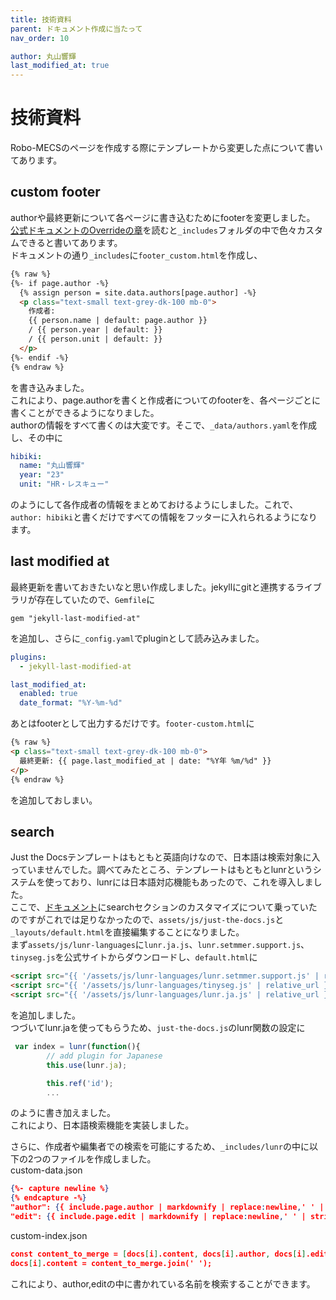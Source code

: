 ```yaml
---
title: 技術資料
parent: ドキュメント作成に当たって
nav_order: 10

author: 丸山響輝
last_modified_at: true
---
```


# 技術資料

Robo-MECSのページを作成する際にテンプレートから変更した点について書いてあります。

## custom footer

authorや最終更新について各ページに書き込むためにfooterを変更しました。  
[公式ドキュメントのOverrideの章](https://just-the-docs.github.io/just-the-docs/docs/customization/#override-includes)を読むと`_includes`フォルダの中で色々カスタムできると書いてあります。  
ドキュメントの通り`_includes`に`footer_custom.html`を作成し、  
```html
{% raw %}
{%- if page.author -%}
  {% assign person = site.data.authors[page.author] -%}
  <p class="text-small text-grey-dk-100 mb-0">
	作成者: 
	{{ person.name | default: page.author }}
	/ {{ person.year | default: }}
	/ {{ person.unit | default: }}
  </p>
{%- endif -%}
{% endraw %}
```  
を書き込みました。  
これにより、page.authorを書くと作成者についてのfooterを、各ページごとに書くことができるようになりました。  
authorの情報をすべて書くのは大変です。そこで、`_data/authors.yaml`を作成し、その中に
```yaml
hibiki: 
  name: "丸山響輝"
  year: "23"
  unit: "HR・レスキュー"
```
のようにして各作成者の情報をまとめておけるようにしました。これで、`author: hibiki`と書くだけですべての情報をフッターに入れられるようになります。

## last modified at

最終更新を書いておきたいなと思い作成しました。jekyllにgitと連携するライブラリが存在していたので、`Gemfile`に
```Gemfile
gem "jekyll-last-modified-at"
```
を追加し、さらに`_config.yaml`でpluginとして読み込みました。
```yaml
plugins:
  - jekyll-last-modified-at

last_modified_at:
  enabled: true
  date_format: "%Y-%m-%d"
```
あとはfooterとして出力するだけです。`footer-custom.html`に
```html
{% raw %}
<p class="text-small text-grey-dk-100 mb-0">
  最終更新: {{ page.last_modified_at | date: "%Y年 %m/%d" }}
</p>
{% endraw %}
```
を追加しておしまい。

## search
Just the Docsテンプレートはもともと英語向けなので、日本語は検索対象に入っていませんでした。調べてみたところ、テンプレートはもともとlunrというシステムを使っており、lunrには日本語対応機能もあったので、これを導入しました。  
ここで、[ドキュメント](https://just-the-docs.github.io/just-the-docs/docs/search/#enable-search-in-configuration)にsearchセクションのカスタマイズについて乗っていたのですがこれでは足りなかったので、`assets/js/just-the-docs.js`と`_layouts/default.html`を直接編集することになりました。  
まず`assets/js/lunr-languages`に`lunr.ja.js`、`lunr.setmmer.support.js`、`tinyseg.js`を公式サイトからダウンロードし、`default.html`に
```html
<script src="{{ '/assets/js/lunr-languages/lunr.setmmer.support.js' | relative_url }}"></script>
<script src="{{ '/assets/js/lunr-languages/tinyseg.js' | relative_url }}"></script>
<script src="{{ '/assets/js/lunr-languages/lunr.ja.js' | relative_url }}"></script>
```
を追加しました。  
つづいてlunr.jaを使ってもらうため、`just-the-docs.js`のlunr関数の設定に  
```js
 var index = lunr(function(){
		// add plugin for Japanese
		this.use(lunr.ja);

        this.ref('id');
		...
```
のように書き加えました。  
これにより、日本語検索機能を実装しました。  

さらに、作成者や編集者での検索を可能にするため、`_includes/lunr`の中に以下の2つのファイルを作成しました。  
custom-data.json
```json
{%- capture newline %}
{% endcapture -%}
"author": {{ include.page.author | markdownify | replace:newline,' ' | strip_html | normalize_whitespace | strip | jsonify }},
"edit": {{ include.page.edit | markdownify | replace:newline,' ' | strip_html | normalize_whitespace | strip | jsonify }},

```
custom-index.json
```json
const content_to_merge = [docs[i].content, docs[i].author, docs[i].edit];
docs[i].content = content_to_merge.join(' ');
```

これにより、author,editの中に書かれている名前を検索することができます。